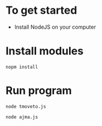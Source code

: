 # To get started
* Install NodeJS on your computer

# Install modules
```
nopm install
```
# Run program
```
node tmoveto.js
```

```
node ajma.js
```
